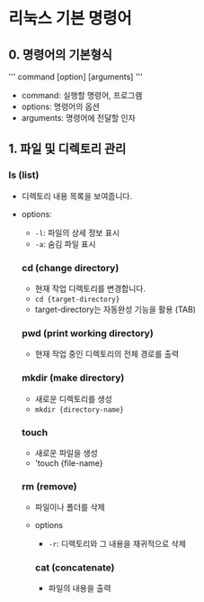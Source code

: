 # 리눅스 기본 명령어

## 0. 명령어의 기본형식
'''
command [option] [arguments]
'''

- command: 실행할 명령어, 프로그램
- options: 명령어의 옵션
- arguments: 명령어에 전달할 인자

## 1. 파일 및 디렉토리 관리

### ls (list)
- 디렉토리 내용 목록을 보여줍니다.
- options:
    - `-l`: 파일의 상세 정보 표시
    - `-a`: 숨김 파일 표시

    ### cd (change directory)
    - 현재 작업 디렉토리를 변경합니다.
    - `cd {target-directory}`
    - target-directory는 자동완성 기능을 활용 (TAB)

    ### pwd (print working directory)
    - 현재 작업 중인 디렉토리의 전체 경로를 출력

    ### mkdir (make directory)
    - 새로운 디렉토리를 생성
    - `mkdir {directory-name}`

    ### touch
    - 새로운 파일을 생성
    - 'touch {file-name}

    ### rm (remove)
    - 파일이나 폴더를 삭제
    - options
        - `-r`: 디렉토리와 그 내용을 재귀적으로 삭제

        ### cat (concatenate)
        - 파일의 내용을 출력